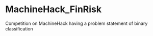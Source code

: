 # MachineHack_FinRisk
Competition on MachineHack having a problem statement of binary classification 
